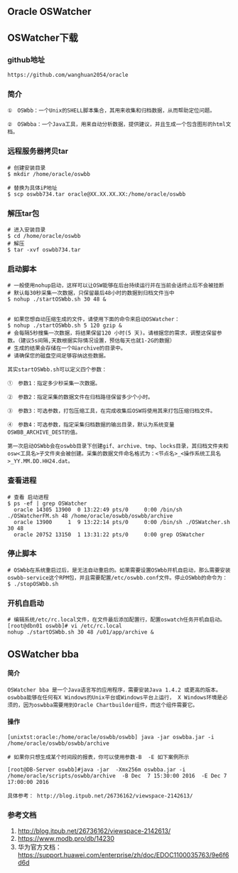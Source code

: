 ## Oracle OSWatcher

## OSWatcher下载

### github地址

```
https://github.com/wanghuan2054/oracle
```

### 简介

```
①　OSWbb：一个Unix的SHELL脚本集合，其用来收集和归档数据，从而帮助定位问题。

②　OSWbba：一个Java工具，用来自动分析数据，提供建议，并且生成一个包含图形的html文档。
```

### 远程服务器拷贝tar

```shell
# 创建安装目录
$ mkdir /home/oracle/oswbb

# 替换为具体iP地址
$ scp oswbb734.tar oracle@XX.XX.XX.XX:/home/oracle/oswbb
```

### 解压tar包

```shell
# 进入安装目录
$ cd /home/oracle/oswbb
# 解压
$ tar -xvf oswbb734.tar
```

### 启动脚本

```shell
# 一般使用nohup启动，这样可以让OSW能够在后台持续运行并在当前会话终止后不会被挂断
# 默认每30秒采集一次数据，只保留最后48小时的数据到归档文件当中
$ nohup ./startOSWbb.sh 30 48 &


# 如果您想自动压缩生成的文件，请使用下面的命令来启动OSWatcher： 
$ nohup ./startOSWbb.sh 5 120 gzip & 
# 会每隔5秒搜集一次数据，将结果保留120 小时(5 天)。请根据您的需求，调整这保留参数。（建议5s间隔,天数根据实际情况设置，预估每天也就1-2G的数据）
# 生成的结果会存储在一个叫archive的目录中。 
# 请确保您的磁盘空间足够容纳这些数据。 

其实startOSWbb.sh可以定义四个参数：

①　参数1：指定多少秒采集一次数据。

②　参数2：指定采集的数据文件在归档路径保留多少个小时。

③　参数3：可选参数，打包压缩工具，在完成收集后OSW将使用其来打包压缩归档文件。

④　参数4：可选参数，指定采集归档数据的输出目录，默认为系统变量OSWBB_ARCHIVE_DEST的值。

第一次启动OSWbb会在oswbb目录下创建gif、archive、tmp、locks目录，其归档文件夹和osw<工具名>子文件夹会被创建。采集的数据文件命名格式为：<节点名>_<操作系统工具名>_YY.MM.DD.HH24.dat。
```

### 查看进程

```shell
# 查看 启动进程
$ ps -ef | grep OSWatcher
  oracle 14305 13900  0 13:22:49 pts/0     0:00 /bin/sh ./OSWatcherFM.sh 48 /home/oracle/oswbb/oswbb/archive
  oracle 13900     1  9 13:22:14 pts/0     0:00 /bin/sh ./OSWatcher.sh 30 48
  oracle 20752 13150  1 13:31:22 pts/0     0:00 grep OSWatcher

```

### 停止脚本

```shell
# OSWbb在系统重启过后，是无法自动重启的。如果需要设置OSWbb开机自启动，那么需要安装oswbb-service这个RPM包，并且需要配置/etc/oswbb.conf文件。停止OSWbb的命令为：
$ ./stopOSWbb.sh
```

### 开机自启动

```shell
# 编辑系统/etc/rc.local文件，在文件最后添加配置行，配置oswatch任务开机自启动。
[root@dbn01 oswbb]# vi /etc/rc.local
nohup ./startOSWbb.sh 30 48 /u01/app/archive &
```

##  **OSWatcher bba** 

#### 简介

```shell
OSWatcher bba 是一个Java语言写的应用程序，需要安装Java 1.4.2 或更高的版本。oswbba能够在任何有X Windows的Unix平台或Windows平台上运行， X Windows环境是必须的，因为oswbba需要用到Oracle Chartbuilder组件，而这个组件需要它。
```

#### 操作

```shell
[unixtst:oracle:/home/oracle/oswbb/oswbb] java -jar oswbba.jar -i /home/oracle/oswbb/oswbb/archive

# 如果你只想生成某个时间段的报表，你可以使用参数-B  -E 如下案例所示

[root@DB-Server oswbb]#java -jar  -Xmx256m oswbba.jar -i /home/oracle/scripts/oswbb/archive  -B Dec  7 15:30:00 2016  -E Dec 7 17:00:00 2016

具体参考： http://blog.itpub.net/26736162/viewspace-2142613/
```





### 参考文档 

1. http://blog.itpub.net/26736162/viewspace-2142613/
2. https://www.modb.pro/db/14230
3. 华为官方文档： https://support.huawei.com/enterprise/zh/doc/EDOC1100035763/9e6f6d6d